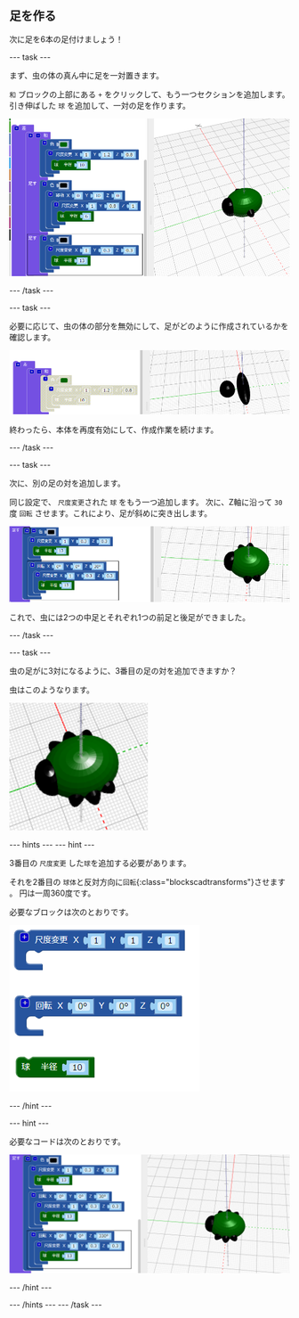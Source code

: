 ## 足を作る

次に足を6本の足付けましょう！

--- task ---

まず、虫の体の真ん中に足を一対置きます。

`和` ブロックの上部にある `+` をクリックして、もう一つセクションを追加します。 引き伸ばした `球` を追加して、一対の足を作ります。

![スクリーンショット](images/bug-legs-middle-annotated.png)

--- /task ---

--- task ---

必要に応じて、虫の体の部分を無効にして、足がどのように作成されているかを確認します。

![スクリーンショット](images/bug-legs-disable.png)

終わったら、本体を再度有効にして、作成作業を続けます。

--- /task ---

--- task ---

次に、別の足の対を追加します。

同じ設定で、 `尺度変更`された `球` をもう一つ追加します。 次に、Z軸に沿って `30` 度 `回転` させます。これにより、足が斜めに突き出します。

![スクリーンショット](images/bug-legs-2-annotated.png)

これで、虫には2つの中足とそれぞれ1つの前足と後足ができました。

--- /task ---

--- task ---

虫の足がに3対になるように、3番目の足の対を追加できますか？

虫はこのようなります。

![スクリーンショット](images/bug-finished.png)

--- hints --- --- hint ---

3番目の `尺度変更` した`球`を追加する必要があります。

それを2番目の `球体`と反対方向に`回転`{:class="blockscadtransforms"}させます 。 円は一周360度です。

必要なブロックは次のとおりです。

![スクリーンショット](images/bug-legs-blocks.png)

--- /hint ---

--- hint ---

必要なコードは次のとおりです。

![スクリーンショット](images/bug-legs-3-annotated.png)

--- /hint ---

--- /hints --- --- /task ---